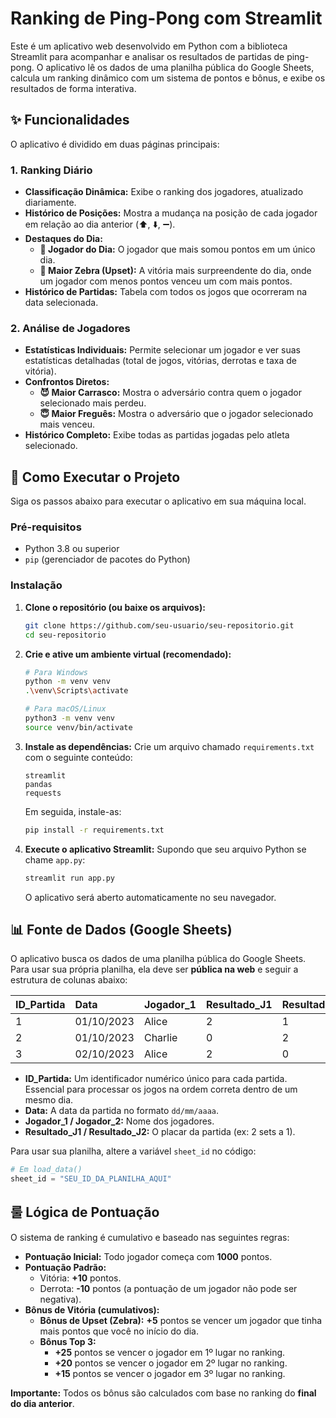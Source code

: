 # Ranking de Ping-Pong com Streamlit

Este é um aplicativo web desenvolvido em Python com a biblioteca Streamlit para acompanhar e analisar os resultados de partidas de ping-pong. O aplicativo lê os dados de uma planilha pública do Google Sheets, calcula um ranking dinâmico com um sistema de pontos e bônus, e exibe os resultados de forma interativa.

## ✨ Funcionalidades

O aplicativo é dividido em duas páginas principais:

### 1. Ranking Diário
- **Classificação Dinâmica:** Exibe o ranking dos jogadores, atualizado diariamente.
- **Histórico de Posições:** Mostra a mudança na posição de cada jogador em relação ao dia anterior (⬆️, ⬇️, ➖).
- **Destaques do Dia:**
    - **🏅 Jogador do Dia:** O jogador que mais somou pontos em um único dia.
    - **🦓 Maior Zebra (Upset):** A vitória mais surpreendente do dia, onde um jogador com menos pontos venceu um com mais pontos.
- **Histórico de Partidas:** Tabela com todos os jogos que ocorreram na data selecionada.

### 2. Análise de Jogadores
- **Estatísticas Individuais:** Permite selecionar um jogador e ver suas estatísticas detalhadas (total de jogos, vitórias, derrotas e taxa de vitória).
- **Confrontos Diretos:**
    - **😈 Maior Carrasco:** Mostra o adversário contra quem o jogador selecionado mais perdeu.
    - **😇 Maior Freguês:** Mostra o adversário que o jogador selecionado mais venceu.
- **Histórico Completo:** Exibe todas as partidas jogadas pelo atleta selecionado.

## 🚀 Como Executar o Projeto

Siga os passos abaixo para executar o aplicativo em sua máquina local.

### Pré-requisitos
- Python 3.8 ou superior
- `pip` (gerenciador de pacotes do Python)

### Instalação

1.  **Clone o repositório (ou baixe os arquivos):**
    ```bash
    git clone https://github.com/seu-usuario/seu-repositorio.git
    cd seu-repositorio
    ```

2.  **Crie e ative um ambiente virtual (recomendado):**
    ```bash
    # Para Windows
    python -m venv venv
    .\venv\Scripts\activate

    # Para macOS/Linux
    python3 -m venv venv
    source venv/bin/activate
    ```

3.  **Instale as dependências:**
    Crie um arquivo chamado `requirements.txt` com o seguinte conteúdo:
    ```
    streamlit
    pandas
    requests
    ```
    Em seguida, instale-as:
    ```bash
    pip install -r requirements.txt
    ```

4.  **Execute o aplicativo Streamlit:**
    Supondo que seu arquivo Python se chame `app.py`:
    ```bash
    streamlit run app.py
    ```
    O aplicativo será aberto automaticamente no seu navegador.

## 📊 Fonte de Dados (Google Sheets)

O aplicativo busca os dados de uma planilha pública do Google Sheets. Para usar sua própria planilha, ela deve ser **pública na web** e seguir a estrutura de colunas abaixo:

| ID_Partida | Data       | Jogador_1 | Resultado_J1 | Resultado_J2 | Jogador_2 |
| :--------- | :--------- | :-------- | :----------- | :----------- | :-------- |
| 1          | 01/10/2023 | Alice     | 2            | 1            | Bob       |
| 2          | 01/10/2023 | Charlie   | 0            | 2            | David     |
| 3          | 02/10/2023 | Alice     | 2            | 0            | Charlie   |

- **ID_Partida:** Um identificador numérico único para cada partida. Essencial para processar os jogos na ordem correta dentro de um mesmo dia.
- **Data:** A data da partida no formato `dd/mm/aaaa`.
- **Jogador_1 / Jogador_2:** Nome dos jogadores.
- **Resultado_J1 / Resultado_J2:** O placar da partida (ex: 2 sets a 1).

Para usar sua planilha, altere a variável `sheet_id` no código:
```python
# Em load_data()
sheet_id = "SEU_ID_DA_PLANILHA_AQUI"
```

## 룰 Lógica de Pontuação

O sistema de ranking é cumulativo e baseado nas seguintes regras:

- **Pontuação Inicial:** Todo jogador começa com **1000** pontos.
- **Pontuação Padrão:**
    - Vitória: **+10** pontos.
    - Derrota: **-10** pontos (a pontuação de um jogador não pode ser negativa).
- **Bônus de Vitória (cumulativos):**
    - **Bônus de Upset (Zebra):** **+5** pontos se vencer um jogador que tinha mais pontos que você no início do dia.
    - **Bônus Top 3:**
        - **+25** pontos se vencer o jogador em 1º lugar no ranking.
        - **+20** pontos se vencer o jogador em 2º lugar no ranking.
        - **+15** pontos se vencer o jogador em 3º lugar no ranking.

**Importante:** Todos os bônus são calculados com base no ranking do **final do dia anterior**.
